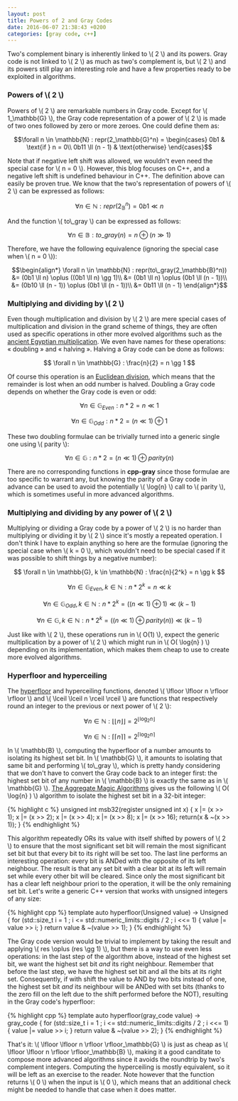 ```yaml
---
layout: post
title: Powers of 2 and Gray Codes
date: 2016-06-07 21:38:43 +0200
categories: [gray code, c++]
---
```

Two's complement binary is inherently linked to \\( 2 \\) and its powers. Gray code is not linked to \\( 2 \\) as much as
two's complement is, but \\( 2 \\) and its powers still play an interesting role and have a few properties ready to be
exploited in algorithms.

### Powers of \\( 2 \\)

Powers of \\( 2 \\) are remarkable numbers in Gray code. Except for \\( 1_\mathbb{G} \\), the Gray code representation of a
power of \\( 2 \\) is made of two ones followed by zero or more zeroes. One could define them as:

$$\forall n \in \mathbb{N} : repr(2_\mathbb{G}^n) = \begin{cases}
0b1 & \text{if } n = 0\\
0b11 \ll (n - 1) & \text{otherwise}
\end{cases}$$

Note that if negative left shift was allowed, we wouldn't even need the special case for \\( n = 0 \\). However, this blog
focuses on C++, and a negative left shift is undefined behaviour in C++. The definition above can easily be proven true. We
know that the two's representation of powers of \\( 2 \\) can be expressed as follows:

$$ \forall n \in \mathbb{N} : repr(2_\mathbb{B}^n) = 0b1 \ll n $$

And the function \\( to\\_gray \\) can be expressed as follows:

$$ \forall n \in \mathbb{B} : to\_gray(n) = n \oplus (n \gg 1) $$

Therefore, we have the following equivalence (ignoring the special case when \\( n = 0 \\)):

$$\begin{align*}
\forall n \in \mathbb{N} : repr(to\_gray(2_\mathbb{B}^n)) &= (0b1 \ll n) \oplus ((0b1 \ll n) \gg 1)\\
&= (0b1 \ll n) \oplus (0b1 \ll (n - 1))\\
&= (0b10 \ll (n - 1)) \oplus (0b1 \ll (n - 1))\\
&= 0b11 \ll (n - 1)
\end{align*}$$

### Multiplying and dividing by \\( 2 \\)

Even though multiplication and division by \\( 2 \\) are mere special cases of multiplication and division in the grand
scheme of things, they are often used as specific operations in other more evolved algorithms such as the [ancient Egyptian
multiplication][wiki-egyptian-multiplication]. We even have names for these operations: « doubling » and « halving ».
Halving a Gray code can be done as follows:

$$ \forall n \in \mathbb{G} : \frac{n}{2} = n \gg 1 $$

Of course this operation is an [Euclidean division][wiki-euclidean-division], which means that the remainder is lost when
an odd number is halved. Doubling a Gray code depends on whether the Gray code is even or odd:

$$ \forall n \in \mathbb{G}_{Even} : n * 2 = n \ll 1 $$

$$ \forall n \in \mathbb{G}_{Odd} : n * 2 = (n \ll 1) \oplus 1 $$

These two doubling formulae can be trivially turned into a generic single one using \\( parity \\):

$$ \forall n \in \mathbb{G} : n * 2 = (n \ll 1) \oplus parity(n) $$

There are no corresponding functions in **cpp-gray** since those formulae are too specific to warrant any, but knowing the
parity of a Gray code in advance can be used to avoid the potentially \\( \log{n} \\) call to \\( parity \\), which is
sometimes useful in more advanced algorithms.

### Multiplying and dividing by any power of \\( 2 \\)

Multiplying or dividing a Gray code by a power of \\( 2 \\) is no harder than multiplying or dividing it by \\( 2 \\) since
it's mostly a repeated operation. I don't think I have to explain anything so here are the formulae (ignoring the special
case when \\( k = 0 \\), which wouldn't need to be special cased if it was possible to shift things by a negative number):

$$ \forall n \in \mathbb{G}, k \in \mathbb{N} : \frac{n}{2^k} = n \gg k $$

$$ \forall n \in \mathbb{G}_{Even}, k \in \mathbb{N} : n * 2^k = n \ll k $$

$$ \forall n \in \mathbb{G}_{Odd}, k \in \mathbb{N} : n * 2^k = ((n \ll 1) \oplus 1) \ll (k - 1) $$

$$ \forall n \in \mathbb{G}, k \in \mathbb{N} : n * 2^k = ((n \ll 1) \oplus parity(n)) \ll (k - 1) $$

Just like with \\( 2 \\), these operations run in \\( O(1) \\), expect the generic multiplication by a power of \\( 2 \\)
which might run in \\( O( \log{n} ) \\) depending on its implementation, which makes them cheap to use to create more
evolved algorithms.

### Hyperfloor and hyperceiling

The [hyperfloor][se-math-hyperfloor] and hyperceiling functions, denoted \\( \lfloor \lfloor n \rfloor \rfloor \\) and
\\( \lceil \lceil n \rceil \rceil \\) are functions that respectively round an integer to the previous or next power of
\\( 2 \\):

$$ \forall n \in \mathbb{N} : \lfloor \lfloor n \rfloor \rfloor = 2^{\lfloor \log_2 n \rfloor} $$

$$ \forall n \in \mathbb{N} : \lceil \lceil n \rceil \rceil = 2^{\lceil \log_2 n \rceil} $$

In \\( \mathbb{B} \\), computing the hyperfloor of a number amounts to isolating its highest set bit. In \\( \mathbb{G} \\),
it amounts to isolating that same bit and performing \\( to\\_gray \\), which is pretty handy considering that we don't have
to convert the Gray code back to an integer first: the highest set bit of any number in \\( \mathbb{B} \\) is exactly the
same as in \\( \mathbb{G} \\). [The Aggregate Magic Algorithms][aggregate-magic-algo-msb] gives us the following
\\( O( \log{n} ) \\) algorithm to isolate the highest set bit in a 32-bit integer:

{% highlight c %}
unsigned int
msb32(register unsigned int x)
{
        x |= (x >> 1);
        x |= (x >> 2);
        x |= (x >> 4);
        x |= (x >> 8);
        x |= (x >> 16);
        return(x & ~(x >> 1));
}
{% endhighlight %}

This algorithm repeatedly ORs its value with itself shifted by powers of \\( 2 \\) to ensure that the most significant set
bit will remain the most significant set bit but that every bit to its right will be set too. The last line performs an
interesting operation: every bit is ANDed with the opposite of its left neighbour. The result is that any set bit with a
clear bit at its left will remain set while every other bit will be cleared. Since only the most significant bit has a clear
left neighbour priori to the operation, it will be the only remaining set bit. Let's write a generic C++ version that works
with unsigned integers of any size:

{% highlight cpp %}
template<typename Unsigned>
auto hyperfloor(Unsigned value)
    -> Unsigned
{
    for (std::size_t i = 1 ; i <= std::numeric_limits<Unsigned>::digits / 2 ;
         i <<= 1)
    {
        value |= value >> i;
    }
    return value & ~(value >> 1);
}
{% endhighlight %}

The Gray code version would be trivial to implement by taking the result and applying \\( res \oplus (res \gg 1) \\), but
there is a way to use even less operations: in the last step of the algorithm above, instead of the highest set bit, we want
the highest set bit *and* its right neighbour. Remember that before the last step, we have the highest set bit and all the
bits at its right set. Consequently, if with shift the value to AND by two bits instead of one, the highest set bit *and*
its neighbour will be ANDed with set bits (thanks to the zero fill on the left due to the shift performed before the NOT),
resulting in the Gray code's hyperfloor:

{% highlight cpp %}
template<typename Unsigned>
auto hyperfloor(gray_code<Unsigned> value)
    -> gray_code<Unsigned>
{
    for (std::size_t i = 1 ; i <= std::numeric_limits<Unsigned>::digits / 2 ;
         i <<= 1)
    {
        value |= value >> i;
    }
    return value & ~(value >> 2);
}
{% endhighlight %}

That's it: \\( \lfloor \lfloor n \rfloor \rfloor_\mathbb{G} \\) is just as cheap as \\( \lfloor \lfloor n \rfloor
\rfloor_\mathbb{B} \\), making it a good canditate to compose more advanced algorithms since it avoids the roundtrip by
two's complement integers. Computing the hyperceiling is mostly equivalent, so it will be left as an exercise to the reader.
Note however that the function returns \\( 0 \\) when the input is \\( 0 \\), which means that an additional check might be
needed to handle that case when it does matter.


  [aggregate-magic-algo-msb]: http://aggregate.org/MAGIC/#Most%20Significant%201%20Bit
  [se-math-hyperfloor]: http://math.stackexchange.com/a/1311232/36352
  [wiki-egyptian-multiplication]: https://en.wikipedia.org/wiki/Ancient_Egyptian_multiplication
  [wiki-euclidean-division]: https://en.wikipedia.org/wiki/Euclidean_division